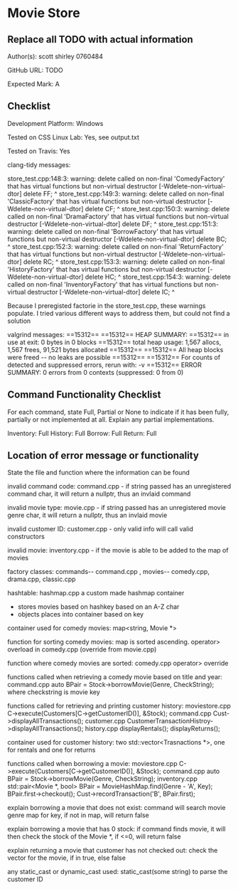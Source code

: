 # Movie Store

## Replace all TODO with actual information

Author(s): scott shirley 0760484

GitHub URL: TODO

Expected Mark: A

## Checklist

Development Platform: Windows

Tested on CSS Linux Lab: Yes, see output.txt

Tested on Travis: Yes

clang-tidy messages:

store_test.cpp:148:3: warning: delete called on non-final 'ComedyFactory' that has virtual functions but non-virtual destructor [-Wdelete-non-virtual-dtor]
  delete FF;
  ^
store_test.cpp:149:3: warning: delete called on non-final 'ClassicFactory' that has virtual functions but non-virtual destructor [-Wdelete-non-virtual-dtor]
  delete CF;
  ^
store_test.cpp:150:3: warning: delete called on non-final 'DramaFactory' that has virtual functions but non-virtual destructor [-Wdelete-non-virtual-dtor]
  delete DF;
  ^
store_test.cpp:151:3: warning: delete called on non-final 'BorrowFactory' that has virtual functions but non-virtual destructor [-Wdelete-non-virtual-dtor]
  delete BC;
  ^
store_test.cpp:152:3: warning: delete called on non-final 'ReturnFactory' that has virtual functions but non-virtual destructor [-Wdelete-non-virtual-dtor]
  delete RC;
  ^
store_test.cpp:153:3: warning: delete called on non-final 'HistoryFactory' that has virtual functions but non-virtual destructor [-Wdelete-non-virtual-dtor]
  delete HC;
  ^
store_test.cpp:154:3: warning: delete called on non-final 'InventoryFactory' that has virtual functions but non-virtual destructor [-Wdelete-non-virtual-dtor]
  delete IC;
  ^

Because I preregisted  factorie in the store_test.cpp, these warnings populate.  I tried various different ways to address them, but could not find a solution

valgrind messages:
==15312==
==15312== HEAP SUMMARY:
==15312==     in use at exit: 0 bytes in 0 blocks
==15312==   total heap usage: 1,567 allocs, 1,567 frees, 91,521 bytes allocated
==15312==
==15312== All heap blocks were freed -- no leaks are possible
==15312==
==15312== For counts of detected and suppressed errors, rerun with: -v
==15312== ERROR SUMMARY: 0 errors from 0 contexts (suppressed: 0 from 0)


## Command Functionality Checklist

For each command, state Full, Partial or None to indicate 
if it has been fully, partially or not implemented at all.
Explain any partial implementations.

Inventory: Full
History: Full
Borrow: Full
Return: Full

## Location of error message or functionality

State the file and function where the information can be found

invalid command code: 
command.cpp - if string passed has an unregistered command char, it will return a nullptr, thus an invlaid command

invalid movie type: 
movie.cpp - if string passed has an unregistered movie genre char, it will return a nullptr, thus an invlaid movie 

invalid customer ID: 
customer.cpp - only valid info will call valid constructors
 
invalid movie: 
inventory.cpp -  if the movie is able to be added to the map of movies

factory classes: 
commands-- command.cpp , movies-- comedy.cpp, drama.cpp, classic.cpp

hashtable: hashmap.cpp 
a custom made hashmap container
- stores movies based on hashkey based on an A-Z char
- objects places into container based on key

container used for comedy movies: 
map<string, Movie *>

function for sorting comedy movies: 
map is sorted ascending.  operator> overload in comedy.cpp (override from movie.cpp)

function where comedy movies are sorted: 
comedy.cpp operator> override

functions called when retrieving a comedy movie based on title and year:
command.cpp
auto BPair = Stock->borrowMovie(Genre, CheckString);
where checkstring is movie key

functions called for retrieving and printing customer history: 
moviestore.cpp
C->execute(Customers[C->getCustomerID()], &Stock);
command.cpp
Cust->displayAllTransactions();
customer.cpp
CustomerTransactionHistroy->displayAllTransactions();
history.cpp
displayRentals();
displayReturns();

container used for customer history:
two std::vector<Trasnactions *>, one for rentals and one for returns

functions called when borrowing a movie:
moviestore.cpp
C->execute(Customers[C->getCustomerID()], &Stock);
command.cpp
auto BPair = Stock->borrowMovie(Genre, CheckString);
inventory.cpp
  std::pair<Movie *, bool> BPair = MovieHashMap.find(Genre - 'A', Key);
  BPair.first->checkout();
Cust->recordTransaction('B', BPair.first);

explain borrowing a movie that does not exist:
command will search movie genre map for key, if not in map, will return false

explain borrowing a movie that has 0 stock:
if command finds movie, it will then check the stock of the Movie *, if <=0, will return false

explain returning a movie that customer has not checked out:
check the vector<Trasnactions> for the movie, if in true, else false

any static_cast or dynamic_cast used:
static_cast<int>(some string) to parse the customer ID


